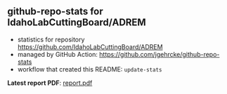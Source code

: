 ## github-repo-stats for IdahoLabCuttingBoard/ADREM

- statistics for repository https://github.com/IdahoLabCuttingBoard/ADREM
- managed by GitHub Action: https://github.com/jgehrcke/github-repo-stats
- workflow that created this README: `update-stats`

**Latest report PDF**: [report.pdf](https://github.com/idaholab/repository-statistics/raw/main/IdahoLabCuttingBoard/ADREM/latest-report/report.pdf)

